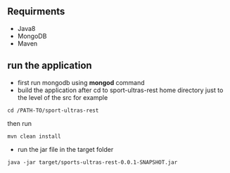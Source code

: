 ## Requirments 
- Java8 
- MongoDB
- Maven 
## run the application 
- first run mongodb using **mongod** command 
- build the application after cd to sport-ultras-rest home directory just to the level of the src for example 
```
cd /PATH-TO/sport-ultras-rest
```
then run 
```
mvn clean install
```
- run the jar file in the target folder 
```
java -jar target/sports-ultras-rest-0.0.1-SNAPSHOT.jar
```
